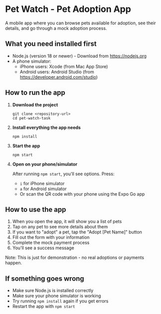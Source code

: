 # Pet Watch - Pet Adoption App

A mobile app where you can browse pets available for adoption, see their details, and go through a mock adoption process.

## What you need installed first

- Node.js (version 18 or newer) - Download from https://nodejs.org
- A phone simulator:
  - iPhone users: Xcode (from Mac App Store)
  - Android users: Android Studio (from https://developer.android.com/studio)

## How to run the app

1. **Download the project**

   ```
   git clone <repository-url>
   cd pet-watch-task
   ```

2. **Install everything the app needs**

   ```
   npm install
   ```

3. **Start the app**

   ```
   npm start
   ```

4. **Open on your phone/simulator**

   After running `npm start`, you'll see options. Press:

   - `i` for iPhone simulator
   - `a` for Android simulator
   - Or scan the QR code with your phone using the Expo Go app

## How to use the app

1. When you open the app, it will show you a list of pets
2. Tap on any pet to see more details about them
3. If you want to "adopt" a pet, tap the "Adopt [Pet Name]" button
4. Fill out the form with your information
5. Complete the mock payment process
6. You'll see a success message

Note: This is just for demonstration - no real adoptions or payments happen.

## If something goes wrong

- Make sure Node.js is installed correctly
- Make sure your phone simulator is working
- Try running `npm install` again if you get errors
- Restart the app with `npm start`
